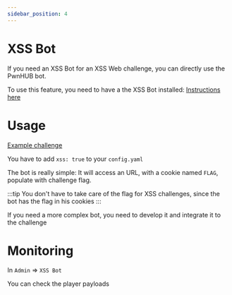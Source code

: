 ```yaml
---
sidebar_position: 4
---
```


# XSS Bot

If you need an XSS Bot for an XSS Web challenge, you can directly use the PwnHUB bot.

To use this feature, you need to have a the XSS Bot installed: [Instructions here](/docs/installation/xss-bot)

# Usage

[Example challenge](https://github.com/PwnHubCTF/challenges/tree/main/web-xss)

You have to add `xss: true` to your `config.yaml`

The bot is really simple: It will access an URL, with a cookie named `FLAG`, populate with challenge flag.

:::tip
You don't have to take care of the flag for XSS challenges, since the bot has the flag in his cookies
:::

If you need a more complex bot, you need to develop it and integrate it to the challenge

# Monitoring

In `Admin` => `XSS Bot`

You can check the player payloads